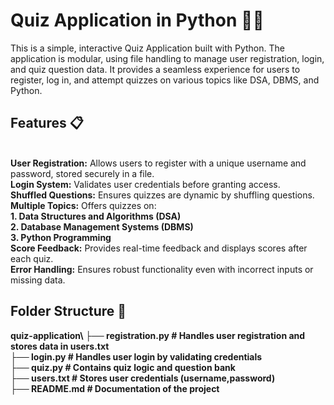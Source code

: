 # Quiz Application in Python 🧠🎯
This is a simple, interactive Quiz Application built with Python. The application is modular, using file handling to manage user registration, login, and quiz question data. It provides a seamless experience for users to register, log in, and attempt quizzes on various topics like DSA, DBMS, and Python.

<h2>Features 📋</h2><br>
<b>User Registration:</b> Allows users to register with a unique username and password, stored securely in a file.<br>
<b>Login System:</b> Validates user credentials before granting access.<br>
<b>Shuffled Questions:</b> Ensures quizzes are dynamic by shuffling questions.<br>
<b>Multiple Topics:</b> Offers quizzes on:<br>
  <b>1. Data Structures and Algorithms (DSA)</b><br>
  <b>2. Database Management Systems (DBMS)</b><br>
  <b>3. Python Programming</b><br>
<b>Score Feedback:</b> Provides real-time feedback and displays scores after each quiz.<br>
<b>Error Handling:</b> Ensures robust functionality even with incorrect inputs or missing data.<br>

<h2>Folder Structure 📂</h2>
<b>
  quiz-application\
├── registration.py      # Handles user registration and stores data in users.txt<br>
├── login.py             # Handles user login by validating credentials<br>
├── quiz.py              # Contains quiz logic and question bank<br>
├── users.txt            # Stores user credentials (username,password)<br>
├── README.md            # Documentation of the project<br>
</b>
